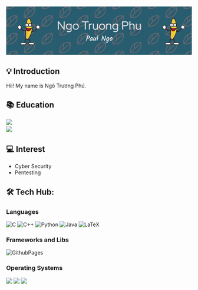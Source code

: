 
<p align="center">  
<img src="./header.gif"/>
</p>

## 💡 Introduction

Hii! My name is Ngô Trương Phú. 

## 📚 Education 
<a href="https://thptluongthevinh.hcm.edu.vn/homegd3">
  <img src="https://img.shields.io/badge/K16 (2020~2023) - LTV High school-EADBC6?style=for-the-badge"/>
</a>
<br>
<a href="https://cse.hcmut.edu.vn/en">
  <img src="https://img.shields.io/badge/Computer%20science%20and%20engineering%20(2023~2027)%20-%20HCMUT,VNUHCM-003366?style=for-the-badge"/>
</a>


## 💻 Interest

- Cyber Security
- Pentesting


## 🛠️ Tech Hub:

### Languages
![C](https://img.shields.io/badge/c-%2300599C.svg?style=for-the-badge&logo=c&logoColor=white) ![C++](https://img.shields.io/badge/c++-%2300599C.svg?style=for-the-badge&logo=c%2B%2B&logoColor=white) ![Python](https://img.shields.io/badge/python-3670A0?style=for-the-badge&logo=python&logoColor=ffdd54) ![Java](https://img.shields.io/badge/java-%23ED8B00.svg?style=for-the-badge&logo=openjdk&logoColor=white)  ![LaTeX](https://img.shields.io/badge/latex-%23008080.svg?style=for-the-badge&logo=latex&logoColor=white)

### Frameworks and Libs

![GithubPages](https://img.shields.io/badge/github%20pages-121013?style=for-the-badge&logo=github&logoColor=white)

### Operating Systems
<img src="https://img.shields.io/badge/windows-0078D6?style=for-the-badge&logo=windows&logoColor=white"> <img src="https://img.shields.io/badge/macos-000000?style=for-the-badge&logo=apple&logoColor=white"> <img src="https://img.shields.io/badge/Kali_Linux-557C94?style=for-the-badge&logo=kalilinux&logoColor=white">



